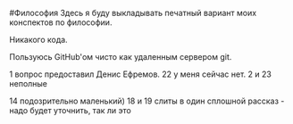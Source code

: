 #Философия
Здесь я буду выкладывать печатный вариант моих конспектов по философии.

Никакого кода.

Пользуюсь GitHub'ом чисто как удаленным сервером git.

1 вопрос предоставил Денис Ефремов.
22 у меня сейчас нет.
2 и 23 неполные


14 подозрительно маленький)
18 и 19 слиты в один сплошной рассказ - надо будет уточнить, так ли это

